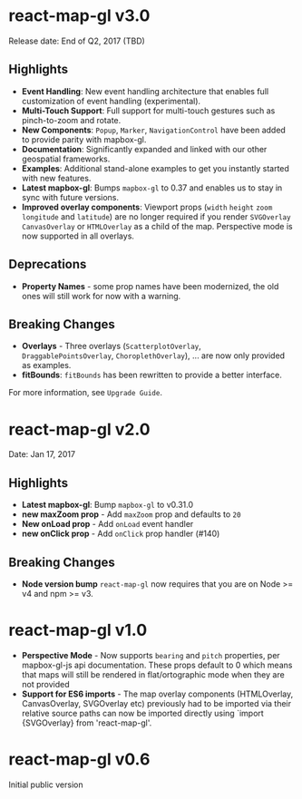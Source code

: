 # react-map-gl v3.0

Release date: End of Q2, 2017 (TBD)

## Highlights

- **Event Handling**: New event handling architecture that enables full customization of event handling (experimental).
- **Multi-Touch Support**: Full support for multi-touch gestures such as pinch-to-zoom and rotate.
- **New Components**:  `Popup`, `Marker`, `NavigationControl` have been added to provide parity with mapbox-gl.
- **Documentation**: Significantly expanded and linked with our other geospatial frameworks.
- **Examples**: Additional stand-alone examples to get you instantly started with new features.
- **Latest mapbox-gl**: Bumps `mapbox-gl` to 0.37 and enables us to stay in sync with future versions.
- **Improved overlay components**: Viewport props (`width` `height` `zoom` `longitude` and `latitude`) are no longer required if you render `SVGOverlay` `CanvasOverlay` or `HTMLOverlay` as a child of the map. Perspective mode is now supported in all overlays.

## Deprecations

- **Property Names** - some prop names have been modernized, the old ones will still work for now with a warning.


## Breaking Changes

- **Overlays** - Three overlays (`ScatterplotOverlay`, `DraggablePointsOverlay`, `ChoroplethOverlay`), ... are now only provided as examples.
- **fitBounds**: `fitBounds` has  been rewritten to provide a better interface.

For more information, see `Upgrade Guide`.


# react-map-gl v2.0

Date: Jan 17, 2017

## Highlights
- **Latest mapbox-gl**: Bump `mapbox-gl` to v0.31.0
- **new maxZoom prop** - Add `maxZoom` prop and defaults to `20`
- **New onLoad prop** - Add `onLoad` event handler
- **new onClick prop** - Add `onClick` prop handler (#140)

## Breaking Changes

- **Node version bump** `react-map-gl` now requires that you are on Node >= v4 and npm >= v3.


# react-map-gl v1.0

* **Perspective Mode** - Now supports `bearing` and `pitch` properties, per mapbox-gl-js api documentation. These props default to 0 which means that maps will still be rendered in flat/ortographic mode when they are not provided
* **Support for ES6 imports** - The map overlay components (HTMLOverlay, CanvasOverlay, SVGOverlay etc) previously had to be imported via their relative source paths can now be imported directly using `import {SVGOverlay} from 'react-map-gl'.


# react-map-gl v0.6

Initial public version
